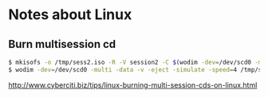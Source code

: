 # Notes about Linux

## Burn multisession cd
```bash
$ mkisofs -o /tmp/sess2.iso -R -V session2 -C $(wodim -dev=/dev/scd0 -msinfo) -M /dev/scd0 ~/Music
$ wodim -dev=/dev/scd0 -multi -data -v -eject -simulate -speed=4 /tmp/sess2.iso
```
http://www.cyberciti.biz/tips/linux-burning-multi-session-cds-on-linux.html